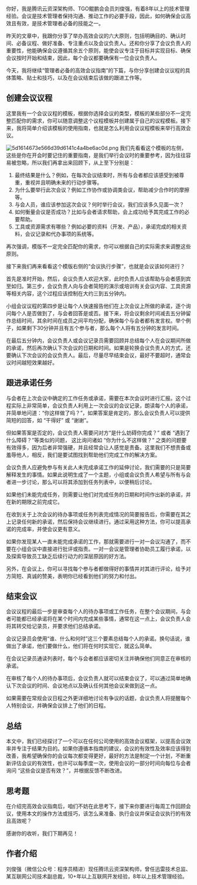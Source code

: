 你好，我是腾讯云资深架构师、TGO鲲鹏会会员刘俊强，有着8年以上的技术管理经验。会议是技术管理者保持沟通、推动工作的必要手段，因此，如何确保会议高效且有效，是技术管理者必备的技能之一。

昨天的文章中，我跟你分享了举办高效会议的六大原则，包括明确目的、确认时间、必备议程、做好准备、专注重点以及会议负责人。还和你分享了会议负责人的重要性，他能确保会议遵循其余五个原则，能使会议专注于目标并实现目标、确保会议按时开始和结束，因此，每个会议都要确保有一位会议负责人。

今天，我将继续“管理者必备的高效会议指南”的下篇，与你分享创建会议议程的具体策略、贴士和技巧，以及在会议结束后该做的跟进工作等。

## 创建会议议程

这里我有一个会议议程的模板，根据你选择会议的类型，模板的某些部分不一定完整匹配你的需求，你可以随意调整这个议程模板并创建属于自己的议程模板。接下来，我将简单介绍该模板的使用指南，也就是怎么利用会议议程模板来举行高效会议。

![5d1614673e566d39d6141c4a4be6ac0d.png][]
我们先看看这个模板的左侧，这些是你在开会时要记住的重要指南，是我们举行会议时的重要参考，因为往往容易被忽略，所以我们再拿出来回顾下，从上至下分别是：

1.  最终结果是什么？例如，在每次会议结束时，所有与会者都应该感受到被尊重，重视并且明确未来的行动步骤等。
2.  为什么要举行此次会议？例如工作协作或协调类会议，帮助减少合作时的摩擦等。
3.  与会人员，谁应该参加这次会议？何时举行会议，我们应该多久见面一次？
4.  如何衡量会议是否成功？比如与会者请求帮助，会上成功给予其完成工作的必要帮助。
5.  工具或资源需求有哪些？例如必要的资料（开发、产品），承诺完成的相关资料，会议记录和代办事项的系统等。

再次强调，模版不一定完全匹配你的需求，你可以根据自己的实际需求来调整这些原则。

接下来我们再来看看这个模版右侧的“会议执行步骤”，也就是会议该如何进行？

首先是准时开始，然后，会议负责人欢迎大家，此时负责人应该帮助与会者感到宾至如归。第三步，会议负责人向与会者简短的演示或培训有关会议内容、工具资源等相关内容，这个过程应该控制在大约三到五分钟内。

小组会议议程的第四步是让每个人快速报告他们在上次会议上所做的承诺，逐个询问每个人是否做到了，与会者回答是或否。接下来，将会议剩余时间减去五分钟留作总结时间，其余时间在成员之间平均分配，确保每个与会者都有发言权。举个例子，如果剩下30分钟并且有五个参与者，那么每个人将有五分钟的发言时间。

在最后五分钟内，会议负责人或会议记录员需要回顾并总结每个人在会议期间所做的承诺，然后再次确认下次会议的日期和时间。如果是轮换会议负责人的方式，还要确认下次会议的会议负责人。最后，尽量尽早结束会议，最好不要超时，通常会议时间越短效果越好。

## 跟进承诺任务

与会者在上次会议中确定的工作任务或承诺，需要在本次会议时进行汇报。这个过程实际上非常简单，会议负责人利用上一次会议的会议记录，朗读每个人的承诺，并简单地问道：“你这样做了吗？”，如果答案是肯定的，那么会议负责人可以提供简短的回答，如 “干得好” 或 “谢谢”。

但如果答案是否定的，会议负责人需要问对方“是什么妨碍你完成？” 或者 “遇到了什么障碍？”等类似的问题， 这比询问诸如 “你为什么不这样做？” 之类的问题要有效得多，因为后者非常强硬，并且经常会让人感觉是责备。这里我们不想责备或羞辱他人，相反，我们是要试图找到帮助他们完成工作的解决方案。

会议负责人应避免参与有关此人未完成承诺工作的延伸讨论，我们需要的只是简要解释发生的事情。如果此说明生成了一个主题，小组或会议负责人希望与所有与会者进一步讨论，那么可以将其添加到任务列表中，以便稍后讨论。

如果他们未能完成任务，则需要让他们对完成任务的日期和时间作出新的承诺，并在新的期限之前完成它。

在收到关于上次会议的待办事项或任务列表完成情况的简要报告后，你需要在其之上记录任何新的承诺，然后保持会议继续进行。通过采用这种方法，你可以提高承诺的完成率，并使会议更有意义。

如果你发现某人一直未能完成承诺的工作，那就需要进行一对一会议沟通了，而不要在小组会议中直接进行批评或指责。一对一会议是管理者协助员工履行承诺，以及探索导致员工缺乏后续行动力的深层原因的好方法。

另外，在会议上，你可以寻找每个参与者都做得好的事情并对其进行评论，给予对方简短、真诚的赞美，表明你已经看到他们的努力和付出。

## 结束会议

会议议程的最后一步是审查每个人的待办事项或工作任务，在整个会议期间，与会者可能都已经承诺将在某个时间内完成某些事情，通常在这一点上，会议负责人会将其转交给记录员，并要求他们总结承诺。

会议记录员会使用“谁、什么和何时”这三个要素总结每个人的承诺。换句话说，谁做出了承诺，他们要做什么，他们将在何时实现它，就这么简单。

在会议记录员通读列表时，每个与会者都应该密切关注并确保他们同意正在审核的承诺。

在审核了每个人的待办事项后，会议负责人就可以结束会议了，可以通过简单地确认下次会议的时间、会议地点以及确认任何其他会议来做到这一点。

如果需要在常规会议日程之外更详细地讨论有争议的话题，会议负责人将提醒每个人特别会议，并确保会议排上了他们的日程。

## 总结

本文中，我们已经探讨了一个可以在任何公司使用的高效会议框架，以提高会议效率并专注于结果为目的。如果你遵循本指南的建议，会议的有效性及效率应该得到改善，我希望确保你的会议每次都变得更好，最好的方法是制定一个计划，不断重新评估会议的有效性，也许可以每季度一次，使用会议的一部分时间向每位与会者询问 “这些会议是否有效？”，并根据反馈不断改进。

## 思考题

在介绍完高效会议指南后，咱们不妨在此思考下，接下来你要进行每周工作回顾会议，使用本文的操作方法或技巧，该怎么来准备、执行会议并保证会议执行的有效且高效呢？

感谢你的收听，我们下期再见！

## 作者介绍

刘俊强（微信公众号：程序员精进）现任腾讯云资深架构师，曾任迅雷技术总监、某互联网公司技术副总裁，10+年以上互联网开发经验，8年以上技术管理经验。


[5d1614673e566d39d6141c4a4be6ac0d.png]: https://static001.geekbang.org/resource/image/5d/0d/5d1614673e566d39d6141c4a4be6ac0d.png


